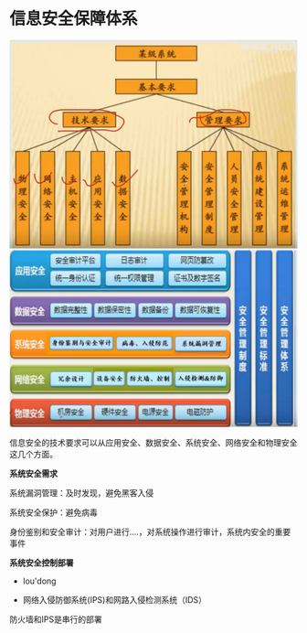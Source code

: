 # 信息安全保障体系

<img src="./assets/image-20231229013238392.png" alt="image-20231229013238392" style="zoom:50%;" />

<img src="./assets/image-20231229013301737.png" alt="image-20231229013301737" style="zoom:50%;" />

信息安全的技术要求可以从应用安全、数据安全、系统安全、网络安全和物理安全这几个方面。



**系统安全需求**

系统漏洞管理：及时发现，避免黑客入侵

系统安全保护：避免病毒

身份鉴别和安全审计：对用户进行....，对系统操作进行审计，系统内安全的重要事件



**系统安全控制部署**

- lou'dong







- 网络入侵防御系统(IPS)和网路入侵检测系统（IDS）

防火墙和IPS是串行的部署

